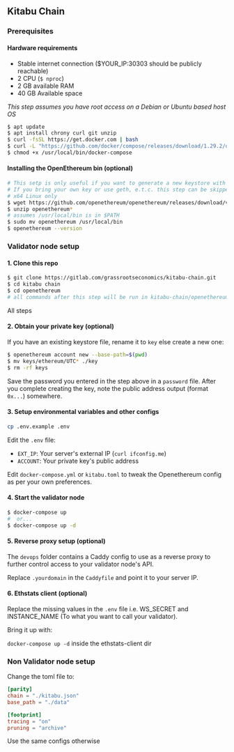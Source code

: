 ## Kitabu Chain

### Prerequisites

#### Hardware requirements

- Stable internet connection ($YOUR_IP:30303 should be publicly reachable)
- 2 CPU (`$ nproc`)
- 2 GB available RAM
- 40 GB Available space

_This step assumes you have root access on a Debian or Ubuntu based host OS_

```bash
$ apt update
$ apt install chrony curl git unzip
$ curl -fsSL https://get.docker.com | bash
$ curl -L "https://github.com/docker/compose/releases/download/1.29.2/docker-compose-$(uname -s)-$(uname -m)" -o /usr/local/bin/docker-compose
$ chmod +x /usr/local/bin/docker-compose
```

#### Installing the OpenEthereum bin (optional)
```bash
# This setp is only useful if you want to generate a new keystore with OpenEthereum.
# If you bring your own key or use geth, e.t.c. this step can be skipped
# x64 Linux only
$ wget https://github.com/openethereum/openethereum/releases/download/v3.3.5/openethereum-linux-v3.3.5.zip
$ unzip openethereum*
# assumes /usr/local/bin is in $PATH
$ sudo mv openethereum /usr/local/bin
$ openethereum --version
```

### Validator node setup

#### 1. Clone this repo

```bash
$ git clone https://gitlab.com/grassrootseconomics/kitabu-chain.git
$ cd kitabu chain
$ cd openethereum
# all commands after this step will be run in kitabu-chain/openethereum dir
```

All steps

#### 2. Obtain your private key (optional)

If you have an existing keystore file, rename it to `key` else create a new one:

```bash
$ openethereum account new --base-path=$(pwd)
$ mv keys/ethereum/UTC* ./key
$ rm -rf keys
```

Save the password you entered in the step above in a `password` file. After you complete creating the key, note the public address output (format `0x...`) somewhere.

#### 3. Setup environmental variables and other configs

```bash
cp .env.example .env
```

Edit the `.env` file:

- `EXT_IP`: Your server's external IP (`curl ifconfig.me`)
- `ACCOUNT`: Your private key's public address

Edit `docker-compose.yml` or `kitabu.toml` to tweak the Openethereum config as per your own preferences.

#### 4. Start the validator node

```bash
$ docker-compose up
#  or...
$ docker-compose up -d
```

#### 5. Reverse proxy setup (optional)

The `devops` folder contains a Caddy config to use as a reverse proxy to further control access to your validator node's API.

Replace `.yourdomain` in the `Caddyfile` and point it to your server IP.

#### 6. Ethstats client (optional)

Replace the missing values in the `.env` file i.e. WS_SECRET and INSTANCE_NAME (To what you want to call your validator).

Bring it up with:

`docker-compose up -d` inside the ethstats-client dir

### Non Validator node setup

Change the toml file to:

```toml
[parity]
chain = "./kitabu.json"
base_path = "./data"

[footprint]
tracing = "on"
pruning = "archive"
```

Use the same configs otherwise
